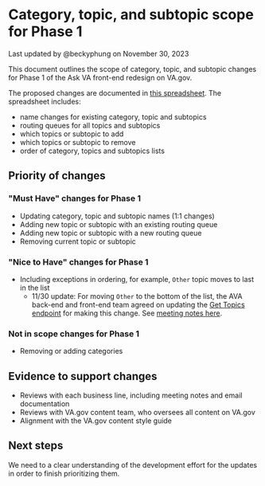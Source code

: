 # Category, topic, and subtopic scope for Phase 1
Last updated by @beckyphung on November 30, 2023

This document outlines the scope of category, topic, and subtopic changes for Phase 1 of the Ask VA front-end redesign on VA.gov. 

The proposed changes are documented in [this spreadsheet](https://dvagov.sharepoint.com/:x:/r/sites/AskVA/Shared%20Documents/General/UX/PHASE%201%20-%20Category,%20topic%20and%20subtopic%20labels%20and%20queues.xlsx?d=w0fb7bc5173cf4c3aa8e4b345eefa6552&csf=1&web=1&e=JdgPbH). The spreadsheet includes:
- name changes for existing category, topic and subtopics
- routing queues for all topics and subtopics
- which topics or subtopic to add
- which topics or subtopic to remove
- order of category, topics and subtopics lists

## Priority of changes

### "Must Have" changes for Phase 1
- Updating category, topic and subtopic names (1:1 changes)
- Adding new topic or subtopic with an existing routing queue
- Adding new topic or subtopic with a new routing queue
- Removing current topic or subtopic

### "Nice to Have" changes for Phase 1
- Including exceptions in ordering, for example, `Other` topic moves to last in the list
  - 11/30 update: For moving `Other` to the bottom of the list, the AVA back-end and front-end team agreed on updating the [Get Topics endpoint](https://github.com/department-of-veterans-affairs/va.gov-team/blob/master/products/ask-va/integration/crm_api/Form_GetTopics.md) for making this change. See [meeting notes here](https://github.com/department-of-veterans-affairs/va.gov-team/tree/master/products/ask-va/meeting-notes/ava-crm-team-sync).

### Not in scope changes for Phase 1
- Removing or adding categories

## Evidence to support changes
- Reviews with each business line, including meeting notes and email documentation
- Reviews with VA.gov content team, who oversees all content on VA.gov
- Alignment with the VA.gov content style guide

## Next steps
We need to a clear understanding of the development effort for the updates in order to finish prioritizing them.
